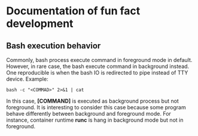 # Documentation of fun fact development

## Bash execution behavior

Commonly, bash process execute command in foreground mode in default.
However, in rare case, the bash execute command in background instead.
One reproducible is when the bash IO is redirected to pipe instead of TTY device.
Example:

```
bash -c "<COMMAD>" 2>&1 | cat
```

In this case, **[COMMAND]** is executed as background process but not foreground.
It is interesting to consider this case
because some program behave differently between background and foreground mode.
For instance, container runtime **runc** is hang in background mode
but not in foreground.
